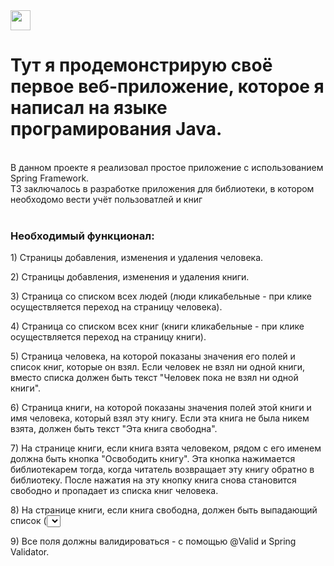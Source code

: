 <img src="https://github.com/blackcater/blackcater/raw/main/images/Hi.gif" height="32"/>
<h1>Тут я продемонстрирую своё первое веб-приложение, которое я написал на языке програмирования Java.</h1>
<br/>
<span>В данном проекте я реализовал простое приложение с использованием Spring Framework.</span>
<br/>
<span>ТЗ заключалось в разработке приложения для библиотеки, в котором необходомо вести учёт пользоватлей и книг</span>
<br/>
<br/>
<h3>Необходимый функционал:</h3>
<p>1) Страницы добавления, изменения и удаления человека.</p>
<p>2) Страницы добавления, изменения и удаления книги.</p>
<p>3) Страница со списком всех людей (люди кликабельные - при клике осуществляется
   переход на страницу человека).</p>
<p>4) Страница со списком всех книг (книги кликабельные - при клике осуществляется
   переход на страницу книги).</p>
<p>5) Страница человека, на которой показаны значения его полей и список книг, которые он
   взял. Если человек не взял ни одной книги, вместо списка должен быть текст "Человек
   пока не взял ни одной книги".</p>
<p>6) Страница книги, на которой показаны значения полей этой книги и имя человека,
   который взял эту книгу. Если эта книга не была никем взята, должен быть текст "Эта
   книга свободна".</p>
<p>7) На странице книги, если книга взята человеком, рядом с его именем должна быть кнопка
   "Освободить книгу". Эта кнопка нажимается библиотекарем тогда, когда читатель
   возвращает эту книгу обратно в библиотеку. После нажатия на эту кнопку книга снова
   становится свободно и пропадает из списка книг человека.</p>
<p>8) На странице книги, если книга свободна, должен быть выпадающий список (<select>)
   со всеми людьми и кнопка "Назначить книгу". Эта кнопка нажимается библиотекарем
   тогда, когда читатель хочет забрать эту книгу домой. После нажатия на эту кнопку, книга
   должна начать принадлежать выбранному человеку и должна появится в его списке
   книг.</p>
<p>9) Все поля должны валидироваться - с помощью @Valid и Spring Validator.</p>


